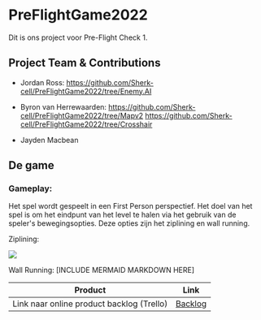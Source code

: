 # PreFlightGame2022

Dit is ons project voor Pre-Flight Check 1.


## Project Team & Contributions

- Jordan Ross:
https://github.com/Sherk-cell/PreFlightGame2022/tree/Enemy.AI

- Byron van Herrewaarden:
https://github.com/Sherk-cell/PreFlightGame2022/tree/Mapv2
https://github.com/Sherk-cell/PreFlightGame2022/tree/Crosshair

- Jayden Macbean

## De game

### Gameplay:

Het spel wordt gespeelt in een First Person perspectief.
Het doel van het spel is om het eindpunt van het level te halen via het gebruik van de speler's bewegingsopties.
Deze opties zijn het ziplining en wall running.

Ziplining:

[![](https://mermaid.ink/img/pako:eNptk8lu2zAQhl-F4LGw45hunEQIHKBbUKBFDu6pUVBQJCWykDiCODKQGn73cpEjKYhOM98snH9EHqkAqWhGHXJUXwyvOt4sDyy3ERBT_knG3Z3QYITa7XJL_Pe57xx0JDlPH57Jcrkb4Cwh4NcmGfnuCGpFRAqCJQiEWwLFXyXwfmh3zp97sdU3Xrv3-K-uH3DMiOzxoDqnAfCtGDZTk8pCg1iVRttrU2KKTIAXMMgSmttKOSKgPgue5k1Vs1F2kkn8jtuWF7W6nytho0T2XiTMyCYqQ-fJQmLYo3EXiYTSPfIOH8K59RCbEl8UXTLLGM4I5T8-wT9INJq-4DFpMY5YmEhaEMFtIIVKsFbS_-RUG5ZNF7RRXcON9LfuGHhO_W4aldPMm1KVvK8xp7k9-VTeI-xfrKAZei0L2rdyvKc0K8OIZ_pVGoTuFdbApfLukeJLG654ZRz6lgJsaarA-672WCO2LlutQviiMqj74kJAs3JGar8TfbjdrrZse8PZRm2vN_xqs5GiWN_elOzjupTXl2vG6em0oC23vwHGqVSc52d6X_GZnf4DKBoejg?type=png)](https://mermaid.live/edit#pako:eNptk8lu2zAQhl-F4LGw45hunEQIHKBbUKBFDu6pUVBQJCWykDiCODKQGn73cpEjKYhOM98snH9EHqkAqWhGHXJUXwyvOt4sDyy3ERBT_knG3Z3QYITa7XJL_Pe57xx0JDlPH57Jcrkb4Cwh4NcmGfnuCGpFRAqCJQiEWwLFXyXwfmh3zp97sdU3Xrv3-K-uH3DMiOzxoDqnAfCtGDZTk8pCg1iVRttrU2KKTIAXMMgSmttKOSKgPgue5k1Vs1F2kkn8jtuWF7W6nytho0T2XiTMyCYqQ-fJQmLYo3EXiYTSPfIOH8K59RCbEl8UXTLLGM4I5T8-wT9INJq-4DFpMY5YmEhaEMFtIIVKsFbS_-RUG5ZNF7RRXcON9LfuGHhO_W4aldPMm1KVvK8xp7k9-VTeI-xfrKAZei0L2rdyvKc0K8OIZ_pVGoTuFdbApfLukeJLG654ZRz6lgJsaarA-672WCO2LlutQviiMqj74kJAs3JGar8TfbjdrrZse8PZRm2vN_xqs5GiWN_elOzjupTXl2vG6em0oC23vwHGqVSc52d6X_GZnf4DKBoejg)


Wall Running:
[INCLUDE MERMAID MARKDOWN HERE]




| Product  | Link |
| ------ |  ------ |
| Link naar online product backlog (Trello) | [Backlog]

[Backlog]: https://trello.com/b/MrO9H3Zh/game




